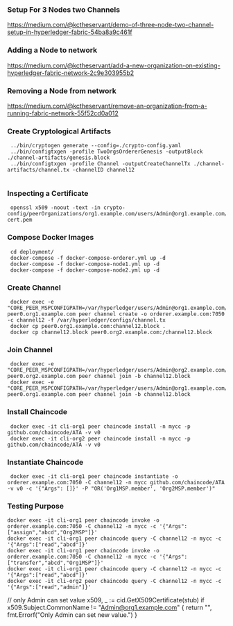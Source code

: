 ### Setup For 3 Nodes two Channels 
https://medium.com/@kctheservant/demo-of-three-node-two-channel-setup-in-hyperledger-fabric-54ba8a9c461f

### Adding a Node to network
https://medium.com/@kctheservant/add-a-new-organization-on-existing-hyperledger-fabric-network-2c9e303955b2

### Removing a Node from network
https://medium.com/@kctheservant/remove-an-organization-from-a-running-fabric-network-55f52cd0a012


### Create Cryptological Artifacts

```
 ../bin/cryptogen generate --config=./crypto-config.yaml 
 ../bin/configtxgen -profile TwoOrgsOrdererGenesis -outputBlock ./channel-artifacts/genesis.block 
 ../bin/configtxgen -profile Channel -outputCreateChannelTx ./channel-artifacts/channel.tx -channelID channel12 
 
 ```
 
### Inspecting a Certificate

```
 openssl x509 -noout -text -in crypto-config/peerOrganizations/org1.example.com/users/Admin@org1.example.com/msp/signcerts/Admin@org1.example.com-cert.pem
 ```
 
### Compose Docker Images

```
 cd deployment/  
 docker-compose -f docker-compose-orderer.yml up -d 
 docker-compose -f docker-compose-node1.yml up -d 
 docker-compose -f docker-compose-node2.yml up -d 
 ```
 
### Create Channel

```
 docker exec -e "CORE_PEER_MSPCONFIGPATH=/var/hyperledger/users/Admin@org1.example.com/msp" peer0.org1.example.com peer channel create -o orderer.example.com:7050 -c channel12 -f /var/hyperledger/configs/channel.tx 
 docker cp peer0.org1.example.com:channel12.block . 
 docker cp channel12.block peer0.org2.example.com:/channel12.block 
 ```
 
### Join Channel

```
 docker exec -e "CORE_PEER_MSPCONFIGPATH=/var/hyperledger/users/Admin@org2.example.com/msp" peer0.org2.example.com peer channel join -b channel12.block 
 docker exec -e "CORE_PEER_MSPCONFIGPATH=/var/hyperledger/users/Admin@org1.example.com/msp" peer0.org1.example.com peer channel join -b channel12.block  
 ```

### Install Chaincode

```
 docker exec -it cli-org1 peer chaincode install -n mycc -p github.com/chaincode/ATA -v v0 
 docker exec -it cli-org2 peer chaincode install -n mycc -p github.com/chaincode/ATA -v v0 
```

### Instantiate Chaincode

```
 docker exec -it cli-org1 peer chaincode instantiate -o orderer.example.com:7050 -C channel12 -n mycc github.com/chaincode/ATA -v v0 -c '{"Args": []}' -P "OR('Org1MSP.member', 'Org2MSP.member')" 
```

### Testing Purpose

```
docker exec -it cli-org1 peer chaincode invoke -o orderer.example.com:7050 -C channel12 -n mycc -c '{"Args":["assign","abcd","Org2MSP"]}'
docker exec -it cli-org1 peer chaincode query -C channel12 -n mycc -c '{"Args":["read","abcd"]}' 
docker exec -it cli-org1 peer chaincode invoke -o orderer.example.com:7050 -C channel12 -n mycc -c '{"Args":["transfer","abcd","Org1MSP"]}' 
docker exec -it cli-org1 peer chaincode query -C channel12 -n mycc -c '{"Args":["read","abcd"]}'
docker exec -it cli-org2 peer chaincode query -C channel12 -n mycc -c '{"Args":["read","admin"]}'
  ```
  
  
   // only Admin can set value
 x509, _ := cid.GetX509Certificate(stub)
 if x509.Subject.CommonName != "Admin@org1.example.com" {
  return "", fmt.Errorf("Only Admin can set new value.")
 }
